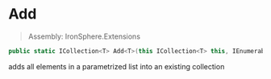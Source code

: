 ﻿

# Add

> Assembly: IronSphere.Extensions

```csharp
public static ICollection<T> Add<T>(this ICollection<T> this, IEnumerable<T> elementsToAdd);
```

adds all elements in a parametrized list into an existing collection

 